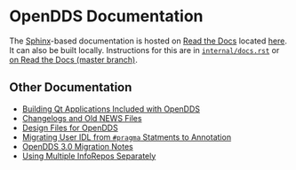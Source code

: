 # OpenDDS Documentation

The [Sphinx](https://www.sphinx-doc.org/en/master/)-based documentation is
hosted on [Read the Docs](readthedocs.org) located
[here](https://opendds.readthedocs.io). It can also be built
locally. Instructions for this are in [`internal/docs.rst`](internal/docs.rst)
or [on Read the Docs (master branch)](https://opendds.readthedocs.io/en/master/internal/docs.html).

## Other Documentation

- [Building Qt Applications Included with OpenDDS](qt.md)
- [Changelogs and Old NEWS Files](history)
- [Design Files for OpenDDS](design)
- [Migrating User IDL from `#pragma` Statments to Annotation](migrating_to_topic_type_annotations.md)
- [OpenDDS 3.0 Migration Notes](OpenDDS_3.0_Transition.txt)
- [Using Multiple InfoRepos Separately](multirepo.md)
